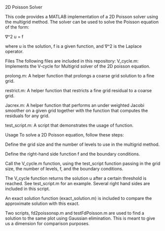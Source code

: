 2D Poisson Solver

This code provides a MATLAB implementation of a 2D Poisson solver using the multigrid method. The solver can be used to solve the Poisson equation of the form:

∇^2 u = f

where u is the solution, f is a given function, and ∇^2 is the Laplace operator.

Files
The following files are included in this repository:
V_cycle.m: Implements the V-cycle for Multigrid solver of the 2D poisson equation.
 
prolong.m: A helper function that prolongs a coarse grid solution to a fine grid.

restrict.m: A helper function that restricts a fine grid residual to a coarse grid.

Jacrex.m: A helper function that performs an under weighted Jacobi smoother on a given grid together with the function that
computes the residuals for any grid.

test_script.m: A script that demonstrates the usage of  function.

Usage
To solve a 2D Poisson equation, follow these steps:

Define the grid size and the number of levels to use in the multigrid method.

Define the right-hand side function f and the boundary conditions.

Call the V_cycle.m function, using the test_script function passing in the grid size, the number of levels, f, and the boundary conditions.

The V_cycle function returns the solution u after a certain threshold is reached.
See test_script.m for an example. Several right hand sides are included in this script.

An exact solution function  (exact_solution.m) is included to compare the approximate solution with this exact.

Two scripts, fd2poissonsp.m and testFdPoisson.m are used to find a solution to the same plot using Gaussian elimination. This is meant to give us a dimension for comparison purposes.


